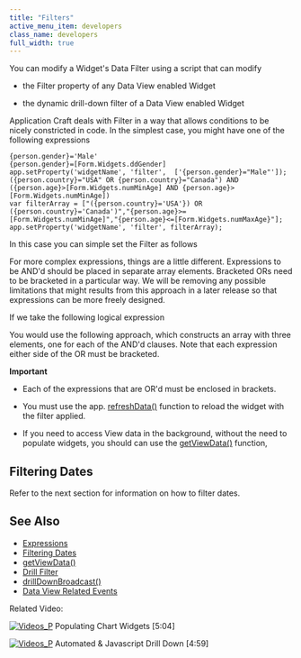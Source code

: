 ```yaml
---
title: "Filters"
active_menu_item: developers
class_name: developers
full_width: true
---
```



You can modify a Widget's Data Filter using a script that can modify

 - the Filter property of any Data View enabled Widget

 - the dynamic drill-down filter of a Data View enabled Widget

Application Craft deals with Filter in a way that allows conditions to be nicely constricted in code. In the simplest case, you might have one of the following expressions

    {person.gender}='Male'
    {person.gender}=[Form.Widgets.ddGender]
    app.setProperty('widgetName', 'filter',  ['{person.gender}="Male"']);
    ({person.country}="USA" OR {person.country}="Canada") AND ({person.age}>[Form.Widgets.numMinAge] AND {person.age}>[Form.Widgets.numMinAge])
    var filterArray = ["({person.country}='USA'}) OR ({person.country}='Canada')","{person.age}>=[Form.Widgets.numMinAge]","{person.age}<=[Form.Widgets.numMaxAge}"];
    app.setProperty('widgetName', 'filter', filterArray);
   

In this case you can simple set the Filter as follows

For more complex expressions, things are a little different. Expressions to be AND'd should be placed in separate array elements. Bracketed ORs need to be bracketed in a particular way. We will be removing any possible limitations that might results from this approach in a later release so that expressions can be more freely designed.

If we take the following logical expression

You would use the following approach, which constructs an array with three elements, one for each of the AND'd clauses. Note that each expression either side of the OR must be bracketed.

**Important**

 - Each of the expressions that are OR'd must be enclosed in brackets.

 - You must use the app. [refreshData()](/developers/documentation/scripting-apis/client-api/widget-functions/refreshdata) function to reload the widget with the filter applied.

 - If you need to access View data in the background, without the need to populate widgets, you should can use the [getViewData()](/developers/documentation/scripting-apis/client-api/data-view-functions/getviewdata) function,

## Filtering Dates

Refer to the next section for information on how to filter dates.

## See Also

 - [Expressions](/developers/documentation/product-guide/advanced-features/data-integration-reporting-dashboards/data-section-properties/the-expression-editor)
 - [Filtering Dates](/developers/documentation/scripting-apis/client-api/data-view-functions/modifying-data-widgets-with-scripts/filtering-dates)
 - [getViewData()](/developers/documentation/scripting-apis/client-api/data-view-functions/getviewdata)
 - [Drill Filter](/developers/documentation/scripting-apis/client-api/data-view-functions/modifying-data-widgets-with-scripts/refdrill-filter)
 - [drillDownBroadcast()](/developers/documentation/scripting-apis/client-api/data-view-functions/drilldownbroadcast)
 - [Data View Related Events](/developers/documentation/scripting-apis/client-api/data-view-functions/data-view-related-events)

Related Video:

[![Videos\_P](/img/docs/videos_p.png)](http://www.youtube.com/v/4FXN_AsiiMs?autoplay=1&hd=1&fs=1&showsearch=0&rel=0&) Populating Chart Widgets [5:04]

[![Videos\_P](/img/docs/videos_p.png)](http://www.youtube.com/v/t-MozAiRF0Q?autoplay=1&hd=1&fs=1&showsearch=0&rel=0&) Automated & Javascript Drill Down [4:59]

